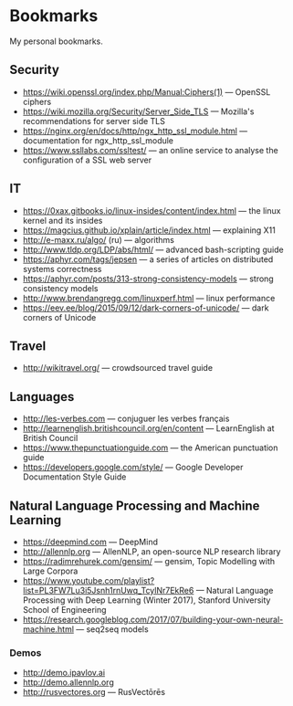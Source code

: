 # Bookmarks

My personal bookmarks.

## Security

  * <https://wiki.openssl.org/index.php/Manual:Ciphers(1)> — OpenSSL ciphers
  * <https://wiki.mozilla.org/Security/Server_Side_TLS> — Mozilla's recommendations for server side TLS
  * <https://nginx.org/en/docs/http/ngx_http_ssl_module.html> — documentation for ngx_http_ssl_module
  * <https://www.ssllabs.com/ssltest/> — an online service to analyse the configuration of a SSL web server

## IT

  * <https://0xax.gitbooks.io/linux-insides/content/index.html> — the linux kernel and its insides
  * <https://magcius.github.io/xplain/article/index.html> — explaining X11
  * <http://e-maxx.ru/algo/> (ru) — algorithms
  * <http://www.tldp.org/LDP/abs/html/> — advanced bash-scripting guide
  * <https://aphyr.com/tags/jepsen> — a series of articles on distributed systems correctness
  * <https://aphyr.com/posts/313-strong-consistency-models> — strong consistency models
  * <http://www.brendangregg.com/linuxperf.html> — linux performance
  * <https://eev.ee/blog/2015/09/12/dark-corners-of-unicode/> — dark corners of Unicode

## Travel

  * <http://wikitravel.org/> — crowdsourced travel guide

## Languages

  * <http://les-verbes.com> — conjuguer les verbes français
  * <http://learnenglish.britishcouncil.org/en/content> — LearnEnglish at British Council
  * <https://www.thepunctuationguide.com> — the American punctuation guide
  * <https://developers.google.com/style/> — Google Developer Documentation Style Guide

## Natural Language Processing and Machine Learning

  * <https://deepmind.com> — DeepMind
  * <http://allennlp.org> — AllenNLP, an open-source NLP research library
  * <https://radimrehurek.com/gensim/> — gensim, Topic Modelling with Large Corpora
  * <https://www.youtube.com/playlist?list=PL3FW7Lu3i5Jsnh1rnUwq_TcylNr7EkRe6> — Natural Language Processing with Deep Learning (Winter 2017), Stanford University School of Engineering
  * <https://research.googleblog.com/2017/07/building-your-own-neural-machine.html> — seq2seq models

### Demos

  * <http://demo.ipavlov.ai>
  * <http://demo.allennlp.org>
  * <http://rusvectores.org> — RusVectōrēs
